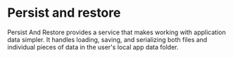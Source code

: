 # Persist and restore

Persist And Restore provides a service that makes working with application data simpler. It handles loading, saving, and serializing both files and individual pieces of data in the user's local app data folder.